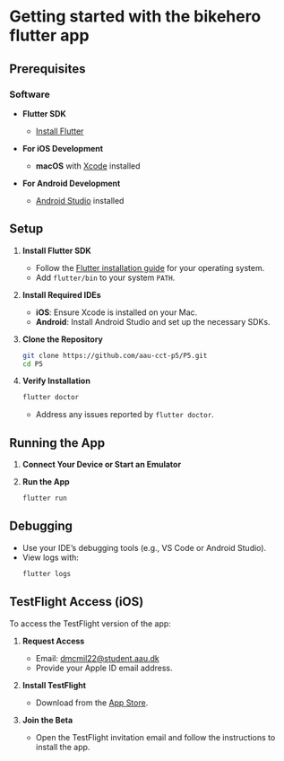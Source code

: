 # Getting started with the bikehero flutter app

## Prerequisites

### Software

- **Flutter SDK**
  - [Install Flutter](https://flutter.dev/docs/get-started/install)
  
- **For iOS Development**
  - **macOS** with [Xcode](https://developer.apple.com/xcode/) installed
  
- **For Android Development**
  - [Android Studio](https://developer.android.com/studio) installed

## Setup

1. **Install Flutter SDK**
   - Follow the [Flutter installation guide](https://flutter.dev/docs/get-started/install) for your operating system.
   - Add `flutter/bin` to your system `PATH`.

2. **Install Required IDEs**
   - **iOS**: Ensure Xcode is installed on your Mac.
   - **Android**: Install Android Studio and set up the necessary SDKs.

3. **Clone the Repository**
   ```sh
   git clone https://github.com/aau-cct-p5/P5.git
   cd P5
   ```

4. **Verify Installation**
   ```sh
   flutter doctor
   ```
   - Address any issues reported by `flutter doctor`.

## Running the App

1. **Connect Your Device or Start an Emulator**

2. **Run the App**
   ```sh
   flutter run
   ```

## Debugging

- Use your IDE’s debugging tools (e.g., VS Code or Android Studio).
- View logs with:
  ```sh
  flutter logs
  ```

## TestFlight Access (iOS)

To access the TestFlight version of the app:

1. **Request Access**
   - Email: [dmcmil22@student.aau.dk](mailto:dmcmil22@student.aau.dk)
   - Provide your Apple ID email address.

2. **Install TestFlight**
   - Download from the [App Store](https://apps.apple.com/app/testflight/id899247664).

3. **Join the Beta**
   - Open the TestFlight invitation email and follow the instructions to install the app.

